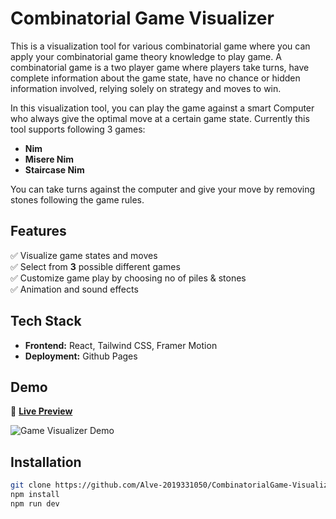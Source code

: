 # Combinatorial Game Visualizer

This is a visualization tool for various combinatorial game where you can apply your combinatorial
game theory knowledge to play game. A combinatorial game is a two player game
where players take turns, have complete information about the game state, have no chance or hidden
information involved, relying solely on strategy and moves to win.

In this visualization tool, you can play the game against a smart Computer who always give the optimal
move at a certain game state. Currently this tool supports following 3 games:

- **Nim**
- **Misere Nim**
- **Staircase Nim**

You can take turns against the computer and give your move by removing stones following the game rules.

## Features

✅ Visualize game states and moves  
✅ Select from **3** possible different games  
✅ Customize game play by choosing no of piles & stones  
✅ Animation and sound effects

## Tech Stack

- **Frontend:** React, Tailwind CSS, Framer Motion
- **Deployment:** Github Pages

## Demo

🔗 **[Live Preview](https://alve-2019331050.github.io/CombinatorialGame-Visualizer/)**

![Game Visualizer Demo](gameplay.gif)

## Installation

```sh
git clone https://github.com/Alve-2019331050/CombinatorialGame-Visualizer.git
npm install
npm run dev
```
